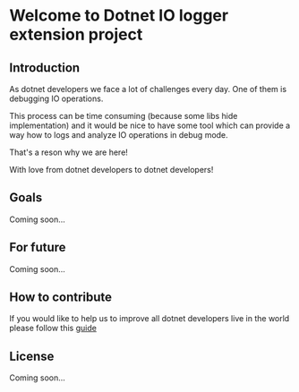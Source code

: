 # Welcome to Dotnet IO logger extension project

## Introduction

As dotnet developers we face a lot of challenges every day. One of them is debugging IO operations. 

This process can be time consuming (because some libs hide implementation) and it would be nice to have some tool which can provide a way how to logs and analyze IO operations in debug mode. 

That's a reson why we are here!

With love from dotnet developers to dotnet developers!

## Goals

Coming soon...

## For future

Coming soon...

## How to contribute

If you would like to help us to improve all dotnet developers live in the world please follow this [guide](/Pages/contributersGuide.md)

## License

Coming soon...
